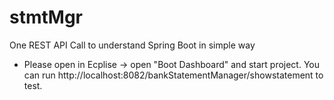 # stmtMgr
One REST API Call to understand Spring Boot in simple way
- Please open in Ecplise -> open  "Boot Dashboard" and start project. You can run http://localhost:8082/bankStatementManager/showstatement to test.
